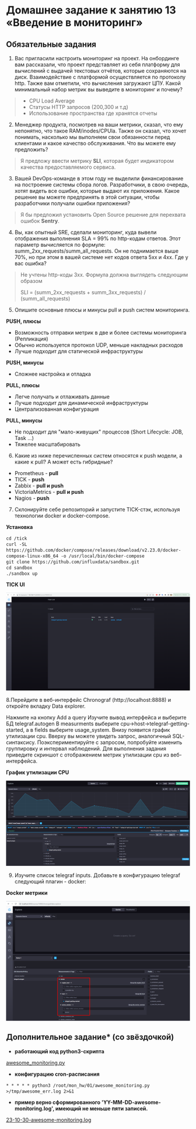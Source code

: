 # Домашнее задание к занятию 13 «Введение в мониторинг»


## Обязательные задания

1. Вас пригласили настроить мониторинг на проект. На онбординге вам рассказали, что проект представляет из себя платформу для вычислений с выдачей текстовых отчётов, которые сохраняются на диск. Взаимодействие с платформой осуществляется по протоколу http. Также вам отметили, что вычисления загружают ЦПУ. Какой минимальный набор метрик вы выведите в мониторинг и почему?

> * CPU Load Average
> * Статусы HTTP запросов (200,300 и т.д)
> * Использование пространства где хранятся отчеты

2. Менеджер продукта, посмотрев на ваши метрики, сказал, что ему непонятно, что такое RAM/inodes/CPUla. Также он сказал, что хочет понимать, насколько мы выполняем свои обязанности перед клиентами и какое качество обслуживания. Что вы можете ему предложить?

> Я предложу ввести метрику **SLI**, которая будет индикатором качества предоставляемого сервиса.

3. Вашей DevOps-команде в этом году не выделили финансирование на построение системы сбора логов. Разработчики, в свою очередь, хотят видеть все ошибки, которые выдают их приложения. Какое решение вы можете предпринять в этой ситуации, чтобы разработчики получали ошибки приложения?

> Я бы предложил установить Open Source решение для перехвата ошибок **Sentry**.

4. Вы, как опытный SRE, сделали мониторинг, куда вывели отображения выполнения SLA = 99% по http-кодам ответов. Этот параметр вычисляется по формуле: summ_2xx_requests/summ_all_requests. Он не поднимается выше 70%, но при этом в вашей системе нет кодов ответа 5xx и 4xx. Где у вас ошибка?

> Не учтены http-коды 3xx. Формула должна выглядеть следующим образом
>
> SLI = (summ_2xx_requests + summ_3xx_requests) / (summ_all_requests)

5. Опишите основные плюсы и минусы pull и push систем мониторинга.

**PUSH, плюсы**

* Возможность отправки метрик в две и более системы мониторинга (Репликация)
* Обычно используется протокол UDP, меньше накладных расходов
* Лучше подходит для статической инфраструктуры

**PUSH, минусы**

* Сложнее настройка и отладка

**PULL, плюсы**

* Легче получать и отлаживать данные
* Лучше подходит для динамической инфраструктуры
* Централизованная конфигурация

**PULL, минусы**

* Не подходит для "мало-живущих" процессов (Short Lifecycle: JOB, Task ...)
* Тяжелее масштабировать

6. Какие из ниже перечисленных систем относятся к push модели, а какие к pull? А может есть гибридные?

* Prometheus - **pull**
* TICK - **push**
* Zabbix - **pull и push**
* VictoriaMetrics - **pull и push**
* Nagios - **push**


7. Склонируйте себе репозиторий и запустите TICK-стэк, используя технологии docker и docker-compose.

**Установка**

```
cd /tick
curl -SL https://github.com/docker/compose/releases/download/v2.23.0/docker-compose-linux-x86_64 -o /usr/local/bin/docker-compose
git clone https://github.com/influxdata/sandbox.git
cd sandbox
./sandbox up
```

**TICK UI**

![mon01-task7-1](./home_work/mon_01/screenshots/Screenshot_7.png)


8.Перейдите в веб-интерфейс Chronograf (http://localhost:8888) и откройте вкладку Data explorer.

Нажмите на кнопку Add a query
Изучите вывод интерфейса и выберите БД telegraf.autogen
В measurments выберите cpu->host->telegraf-getting-started, а в fields выберите usage_system. Внизу появится график утилизации cpu.
Вверху вы можете увидеть запрос, аналогичный SQL-синтаксису. Поэкспериментируйте с запросом, попробуйте изменить группировку и интервал наблюдений.
Для выполнения задания приведите скриншот с отображением метрик утилизации cpu из веб-интерфейса.

**График утилизации CPU**

![mon01-task8-1](./home_work/mon_01/screenshots/Screenshot_8.png)


9. Изучите список telegraf inputs. Добавьте в конфигурацию telegraf следующий плагин - docker:


**Docker метрики**

![mon01-task9-1](./home_work/mon_01/screenshots/Screenshot_9.png)


## Дополнительное задание* (со звёздочкой)

* **работающий код python3-скрипта**

[awesome_monitoring.py](./home_work/mon_01/awesome_monitoring.py)

* **конфигурацию cron-расписания**

```
* * * * * python3 /root/mon_hw/01/awesome_monitoring.py >/tmp/awesome_err.log 2>&1
```

* **пример верно сформированного 'YY-MM-DD-awesome-monitoring.log', имеющий не меньше пяти записей.**

[23-10-30-awesome-monitoring.log](./home_work/mon_01/23-10-30-awesome-monitoring.log)

